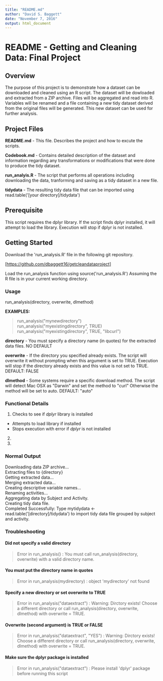 ```yaml
---
title: "README.md"
author: "David S. Baggett"
date: "November 7, 2016"
output: html_document
---
```


# README - Getting and Cleaning Data: Final Project

## Overview
The purpose of this project is to demonstrate how a dataset can be downloaded and cleaned using an R script.  The dataset will be dowloaded and extracted from a ZIP archive.  Files will be aggregated and read into R.  Variables will be renamed and a file containing a new tidy dataset derived from the original files will be generated.  This new dataset can be used for further analysis.

## Project Files
**README.md** - This file.  Describes the project and how to excute the scripts.  

**Codebook.md** - Contains detailed description of the dataset and information regarding any transformations or modifications that were done to produce the tidy dataset.  

**run_analyis.R** - The script that performs all operations including downloading the data, tranforming and saving as a tidy dataset in a new file.  

**tidydata** - The resulting tidy data file that can be imported using read.table('[your directory]/tidydata')

## Prerequisite
This script requires the dplyr library.  If the script finds dplyr installed, it will attempt to load the library.  Execution will stop if dplyr is not installed.  

## Getting Started

Download the 'run_analysis.R' file in the following git repository.  

[https://github.com/dbaggett16/getcleandataproject]  

Load the run_analysis function using source('run_analysis.R')
Assuming the R file is in your current working directory.

### Usage
run_analysis(directory, overwrite, dlmethod)

**EXAMPLES:**
>run_analysis("mynewdirectory")  
>run_analysis("myexistingdirectory", TRUE)  
>run_analysis("myexistingdirectory", TRUE, "libcurl")  


**directory** - You must specify a directory name (in quotes) for the extracted data files. NO DEFAULT

**overwrite** - If the directory you specified already exists.  The script will overwrite it without prompting when this argument is set to TRUE.  Execution will stop if the directory already exists and this value is not set to TRUE. DEFAULT: FALSE

**dlmethod** - Some systems require a specific download method.  The script will detect Mac OSX as "Darwin" and set the method to "curl"  Otherwise the method will be set to auto.  DEFAULT: "auto"

### Functional Details

1. Checks to see if *dplyr* library is installed
  + Attempts to load library if installed
  + Stops execution with error if *dplyr* is not installed
2.
3.

### Normal Output

Downloading data ZIP archive...  
Extracting files to {directory}  
Getting extracted data...  
Merging extracted data...  
Creating descriptive variable names...  
Renaming activities...  
Aggregating data by Subject and Activity.  
Creating tidy data file.  
Completed Successfully: Type mytidydata <- read.table('[directory]/tidydata') to import tidy data file grouped by subject and activity.  

### Troubleshooting

#### Did not specify a valid directory
>Error in run_analysis() : 
  You must call run_analysis(directory, overwrite) with a valid directory name.
  
#### You must put the directory name in quotes
>Error in run_analysis(mydirectory) : object 'mydirectory' not found

#### Specify a new directory or set overwrite to TRUE
>Error in run_analysis("dataextract") : 
  Warning: Dirctory exists! Choose a different directory or call run_analysis(directory, overwrite, dlmethod) with overwrite = TRUE.

#### Overwrite (second argument) is TRUE or FALSE
>Error in run_analysis("dataextract", "YES") : 
  Warning: Dirctory exists! Choose a different directory or call run_analysis(directory, overwrite, dlmethod) with overwrite = TRUE.

#### Make sure the dplyr package is installed
>Error in run_analysis("dataextract") :
  Please install 'dplyr' package before running this script